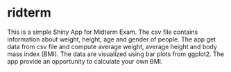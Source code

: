 # ridterm
 This is a simple Shiny App for Midterm Exam.
 The csv file contains information about weight, height, age and gender of people.
 The app get data from csv file and compute average weight, average height and body mass index (BMI).
 The data are visualized using bar plots from ggplot2.
 The app provide an opportunity to calculate your own BMI.
